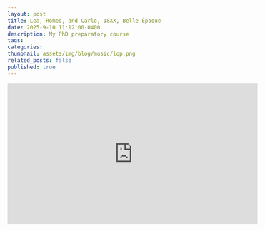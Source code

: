 ```yaml
---
layout: post
title: Lea, Romeo, and Carlo, 18XX, Belle Époque
date: 2025-9-10 11:12:00-0400
description: My PhD preparatory course
tags: 
categories: 
thumbnail: assets/img/blog/music/lop.png
related_posts: false
published: true
---
```


<div align="center">
  <iframe width="560" height="315" src="https://www.youtube.com/embed/H94tMhAB70o?si=nfx39Btna09IVEYE" title="YouTube video player" frameborder="0" allow="accelerometer; autoplay; clipboard-write; encrypted-media; gyroscope; picture-in-picture; web-share" referrerpolicy="strict-origin-when-cross-origin" allowfullscreen></iframe>
</div>